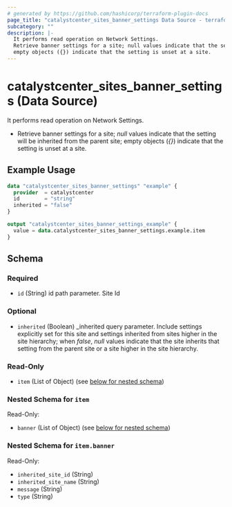 ```yaml
---
# generated by https://github.com/hashicorp/terraform-plugin-docs
page_title: "catalystcenter_sites_banner_settings Data Source - terraform-provider-catalystcenter"
subcategory: ""
description: |-
  It performs read operation on Network Settings.
  Retrieve banner settings for a site; null values indicate that the setting will be inherited from the parent site;
  empty objects ({}) indicate that the setting is unset at a site.
---
```


# catalystcenter_sites_banner_settings (Data Source)

It performs read operation on Network Settings.

- Retrieve banner settings for a site; *null* values indicate that the setting will be inherited from the parent site;
empty objects (*{}*) indicate that the setting is unset at a site.

## Example Usage

```terraform
data "catalystcenter_sites_banner_settings" "example" {
  provider  = catalystcenter
  id        = "string"
  inherited = "false"
}

output "catalystcenter_sites_banner_settings_example" {
  value = data.catalystcenter_sites_banner_settings.example.item
}
```

<!-- schema generated by tfplugindocs -->
## Schema

### Required

- `id` (String) id path parameter. Site Id

### Optional

- `inherited` (Boolean) _inherited query parameter. Include settings explicitly set for this site and settings inherited from sites higher in the site hierarchy; when *false*, *null* values indicate that the site inherits that setting from the parent site or a site higher in the site hierarchy.

### Read-Only

- `item` (List of Object) (see [below for nested schema](#nestedatt--item))

<a id="nestedatt--item"></a>
### Nested Schema for `item`

Read-Only:

- `banner` (List of Object) (see [below for nested schema](#nestedobjatt--item--banner))

<a id="nestedobjatt--item--banner"></a>
### Nested Schema for `item.banner`

Read-Only:

- `inherited_site_id` (String)
- `inherited_site_name` (String)
- `message` (String)
- `type` (String)
